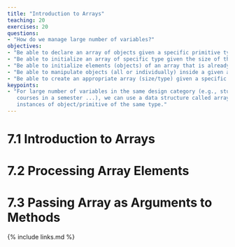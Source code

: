 ```yaml
---
title: "Introduction to Arrays"
teaching: 20
exercises: 20
questions:
- "How do we manage large number of variables?"
objectives:
- "Be able to declare an array of objects given a specific primitive type for these objects."
- "Be able to initialize an array of specific type given the size of the array (how many objects can this array contain)."
- "Be able to initialize elements (objects) of an array that is already initialized." 
- "Be able to manipulate objects (all or individually) inside a given array."
- "Be able to create an appropriate array (size/type) given a specific problem statement."
keypoints:
- "For large number of variables in the same design category (e.g., students in class, 
   courses in a semester ...), we can use a data structure called array to store multiple
   instances of object/primitive of the same type."
---
```


# 7.1 Introduction to Arrays
# 7.2 Processing Array Elements
# 7.3 Passing Array as Arguments to Methods

{% include links.md %}
